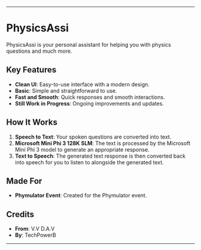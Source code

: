 
---

# PhysicsAssi

PhysicsAssi is your personal assistant for helping you with physics questions and much more.

## Key Features

- **Clean UI**: Easy-to-use interface with a modern design.
- **Basic**: Simple and straightforward to use.
- **Fast and Smooth**: Quick responses and smooth interactions.
- **Still Work in Progress**: Ongoing improvements and updates.

## How It Works

1. **Speech to Text**: Your spoken questions are converted into text.
2. **Microsoft Mini Phi 3 128K SLM**: The text is processed by the Microsoft Mini Phi 3 model to generate an appropriate response.
3. **Text to Speech**: The generated text response is then converted back into speech for you to listen to alongside the generated text.

## Made For

- **Phymulator Event**: Created for the Phymulator event.

## Credits

- **From**: V.V D.A.V
- **By**: TechPowerB

---